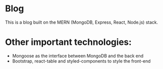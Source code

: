 # Blog

<p>This is a blog built on the MERN (MongoDB, Express, React, Node.js) stack.</p>
<h1>Other important technologies:</h1>
<ul>
  <li>Mongoose as the interface between MongoDB and the back end</li>
  <li>Bootstrap, react-table and styled-components to style the front-end</li>
